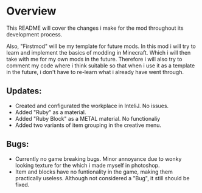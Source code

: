 # Overview
This README will cover the changes i make for the mod throughout its development process. 

Also, "Firstmod" will be my template for future mods. In this mod i will try to learn and implement the basics of modding in Minecraft. Which i will then take with me for my own mods in the future.
Therefore i will also try to comment my code where i think suitable so that when i use it as a template in the future, i don't have to re-learn what i already have went through.

## Updates:
- Created and configurated the workplace in InteliJ. No issues.
- Added "Ruby" as a material. 
- Added "Ruby Block" as a METAL material. No functionaliy
- Added two variants of item grouping in the creative menu.

## Bugs:
- Currently no game breaking bugs. Minor annoyance due to wonky looking texture for the which i made myself in photoshop.
- Item and blocks have no funtionality in the game, making them practically useless. Although not considered a "Bug", it still should be fixed.
